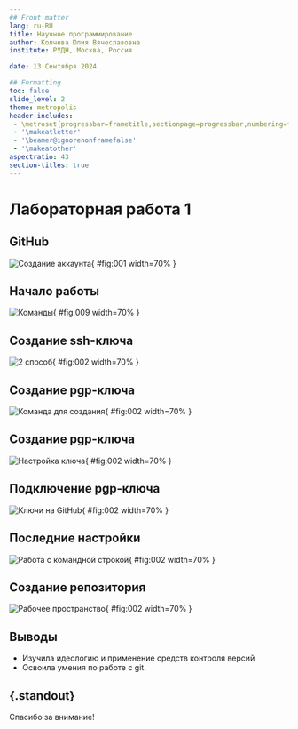 ```yaml
---
## Front matter
lang: ru-RU
title: Научное программирование
author: Колчева Юлия Вячеславовна
institute: РУДН, Москва, Россия

date: 13 Сентября 2024

## Formatting
toc: false
slide_level: 2
theme: metropolis
header-includes: 
 - \metroset{progressbar=frametitle,sectionpage=progressbar,numbering=fraction}
 - '\makeatletter'
 - '\beamer@ignorenonframefalse'
 - '\makeatother'
aspectratio: 43
section-titles: true
---
```


# Лабораторная работа 1

## GitHub

![Создание аккаунта](image/10.png){ #fig:001 width=70% }

## Начало работы

![Команды](image/1.png){ #fig:009 width=70% }

## Создание ssh-ключа

![2 способ](image/2.png){ #fig:002 width=70% }

## Создание pgp-ключа

![Команда для создания](image/3.png){ #fig:002 width=70% }

## Создание pgp-ключа

![Настройка ключа](image/4.png){ #fig:002 width=70% }

## Подключение pgp-ключа

![Ключи на GitHub](image/6.png){ #fig:002 width=70% }

## Последние настройки

![Работа с командной строкой](image/9.png){ #fig:002 width=70% }

## Создание репозитория

![Рабочее пространство](image/11.png){ #fig:002 width=70% }

## Выводы

- Изучила идеологию и применение средств контроля версий
- Освоила умения по работе с git.


## {.standout}

Спасибо за внимание!
